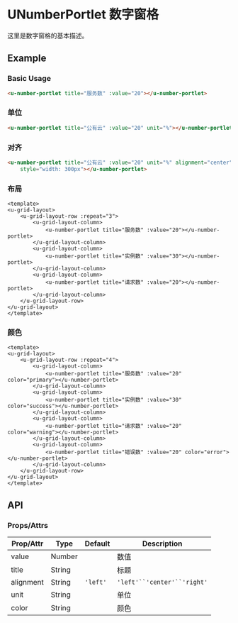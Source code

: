 # UNumberPortlet 数字窗格

这里是数字窗格的基本描述。

## Example
### Basic Usage

``` html
<u-number-portlet title="服务数" :value="20"></u-number-portlet>
```

### 单位

``` html
<u-number-portlet title="公有云" :value="20" unit="%"></u-number-portlet>
```

### 对齐

``` html
<u-number-portlet title="公有云" :value="20" unit="%" alignment="center"
    style="width: 300px"></u-number-portlet>
```

### 布局

``` vue
<template>
<u-grid-layout>
    <u-grid-layout-row :repeat="3">
        <u-grid-layout-column>
            <u-number-portlet title="服务数" :value="20"></u-number-portlet>
        </u-grid-layout-column>
        <u-grid-layout-column>
            <u-number-portlet title="实例数" :value="30"></u-number-portlet>
        </u-grid-layout-column>
        <u-grid-layout-column>
            <u-number-portlet title="请求数" :value="20"></u-number-portlet>
        </u-grid-layout-column>
    </u-grid-layout-row>
</u-grid-layout>
</template>
```

### 颜色

``` vue
<template>
<u-grid-layout>
    <u-grid-layout-row :repeat="4">
        <u-grid-layout-column>
            <u-number-portlet title="服务数" :value="20" color="primary"></u-number-portlet>
        </u-grid-layout-column>
        <u-grid-layout-column>
            <u-number-portlet title="实例数" :value="30" color="success"></u-number-portlet>
        </u-grid-layout-column>
        <u-grid-layout-column>
            <u-number-portlet title="请求数" :value="20" color="warning"></u-number-portlet>
        </u-grid-layout-column>
        <u-grid-layout-column>
            <u-number-portlet title="错误数" :value="20" color="error"></u-number-portlet>
        </u-grid-layout-column>
    </u-grid-layout-row>
</u-grid-layout>
</template>
```

## API
### Props/Attrs

| Prop/Attr | Type | Default | Description |
| --------- | ---- | ------- | ----------- |
| value | Number |  | 数值 |
| title | String | | 标题 |
| alignment | String | `'left'` | `'left'``'center'``'right'` |
| unit | String | | 单位 |
| color | String | | 颜色 |

